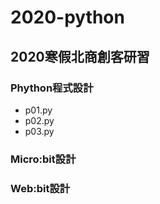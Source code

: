 # 2020-python
## 2020寒假北商創客研習

### Phython程式設計
- p01.py
- p02.py
- p03.py

### Micro:bit設計

### Web:bit設計
